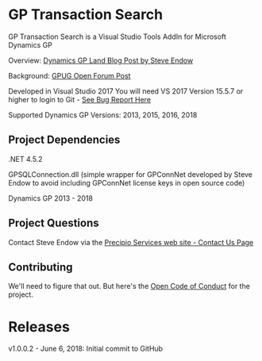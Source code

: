 # GP Transaction Search
GP Transaction Search is a Visual Studio Tools AddIn for Microsoft Dynamics GP

Overview:
[Dynamics GP Land Blog Post by Steve Endow](https://dynamicsgpland.blogspot.com/2018/06/dynamics-gp-transaction-search-v10-is.html)

Background:
[GPUG Open Forum Post](https://www.gpug.com/communities/community-home/digestviewer/viewthread?GroupId=247&MessageKey=662417f0-4c68-4ad8-b644-c4f628e45442&CommunityKey=4754a624-39c5-4458-8105-02b65a7e929e&tab=digestviewer&ReturnUrl=%2fcommunities%2fcommunity-home%2fdigestviewer%3fListKey%3dc8985617-e1ed-4b37-9427-d2bc0e80cbc1%26CommunityKey%3d4754a624-39c5-4458-8105-02b65a7e929e)

Developed in Visual Studio 2017 
You will need VS 2017 Version 15.5.7 or higher to login to Git - [See Bug Report Here](https://github.com/github/VisualStudio/issues/949)

Supported Dynamics GP Versions:  2013, 2015, 2016, 2018


## Project Dependencies
.NET 4.5.2

GPSQLConnection.dll (simple wrapper for GPConnNet developed by Steve Endow to avoid including GPConnNet license keys in open source code)

Dynamics GP 2013 - 2018


## Project Questions
Contact Steve Endow via the [Precipio Services web site - Contact Us Page](https://precipioservices.com/contact-us/)


## Contributing
We'll need to figure that out. But here's the [Open Code of Conduct](http://todogroup.org/opencodeofconduct/#VisualStudio/opensource@github.com) for the project.

# Releases

v1.0.0.2 - June 6, 2018: Initial commit to GitHub
